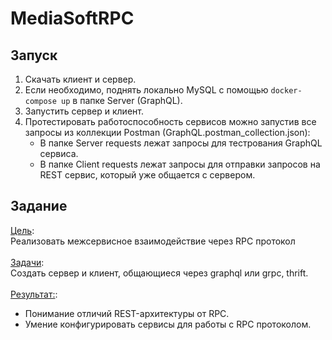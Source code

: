 # MediaSoftRPC
## Запуск
1. Скачать клиент и сервер.
2. Если необходимо, поднять локально MySQL с помощью `docker-compose up` в папке Server (GraphQL).
3. Запустить сервер и клиент.
4. Протестировать работоспособность сервисов можно запустив все запросы из коллекции Postman (GraphQL.postman_collection.json):
   + В папке Server requests лежат запросы для тестрования GraphQL сервиса.
   + В папке Client requests лежат запросы для отправки запросов на REST сервис, который уже общается с сервером.

## Задание
<ins>Цель</ins>:<br>
Реализовать межсервисное взаимодействие через RPC протокол <br><br>
<ins>Задачи</ins>:<br>
Создать сервер и клиент, общающиеся через graphql или grpc, thrift. <br><br>
<ins>Результат:</ins>:<br> 
- Понимание отличий REST-архитектуры от RPC.
- Умение конфигурировать сервисы для работы с RPC протоколом.

